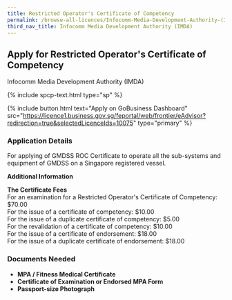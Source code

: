 ```yaml
---
title: Restricted Operator's Certificate of Competency
permalink: /browse-all-licences/Infocomm-Media-Development-Authority-(IMDA)/Restricted-Operator's-Certificate-of-Competency
third_nav_title: Infocomm Media Development Authority (IMDA)
---
```


## Apply for Restricted Operator's Certificate of Competency

Infocomm Media Development Authority (IMDA)

{% include spcp-text.html type="sp" %}

{% include button.html text="Apply on GoBusiness Dashboard" src="https://licence1.business.gov.sg/feportal/web/frontier/eAdvisor?redirection=true&selectedLicenceIds=10075" type="primary" %}

### Application Details

<p>For applying of GMDSS ROC Certificate to operate all the sub-systems and equipment of GMDSS on a Singapore registered vessel.</p>

**Additional Information**

<p><strong>The Certificate Fees</strong><br />For an examination for a Restricted Operator's Certificate of Competency: $70.00<br />For the issue of a certificate of competency: $10.00<br />For the issue of a duplicate certificate of competency: $5.00<br />For the revalidation of a certificate of competency: $10.00<br />For the issue of a certificate of endorsement: $18.00<br />For the issue of a duplicate certificate of endorsement: $18.00</p>

### Documents Needed

<ul>
 <li><strong>MPA / Fitness Medical Certificate</strong></li>
 <li><strong>Certificate of Examination or Endorsed MPA Form</strong></li>
 <li><strong>Passport-size Photograph</strong></li>
 </ul>

